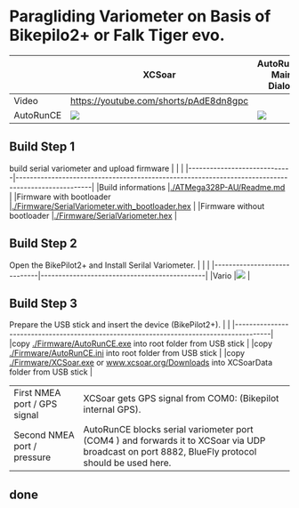 # Paragliding Variometer on Basis of Bikepilo2+ or Falk Tiger evo.
|                |          XCSoar                         |    AutoRunCE Main Dialog          |    AutoRunCE Vario Settings       |
|----------------|-----------------------------------------|-----------------------------------|-----------------------------------|
|Video           |https://youtube.com/shorts/pAdE8dn8gpc   |                                   |                                   | 
|AutoRunCE       |<img src="./image/AutoRunCE_1.png">      |<img src="./image/AutoRunCE_2.png">|<img src="./image/AutoRunCE_3.png">|



## Build Step 1
build serial variometer and upload firmware
|                             |                                                                                                   |
|-----------------------------|---------------------------------------------------------------------------------------------------|
|Build informations           |[./ATMega328P-AU/Readme.md](./ATMega328P-AU/Readme.md)                                             |
|Firmware with bootloader     |[./Firmware/SerialVariometer.with_bootloader.hex](./Firmware/SerialVariometer.with_bootloader.hex) |
|Firmware without bootloader  |[./Firmware/SerialVariometer.hex](./Firmware/SerialVariometer.hex)                                 |

## Build Step 2
Open the BikePilot2+ and Install Serilal Variometer.
|                             |                                              |
|-----------------------------|----------------------------------------------|
|Vario                        |<img src="./image/Vario.png">                 |

## Build Step 3
Prepare the USB stick and insert the device (BikePilot2+).
|                                                                                        |
|----------------------------------------------------------------------------------------|
|copy [./Firmware/AutoRunCE.exe](./Firmware/AutoRunCE.exe) into root folder from USB stick |
|copy [./Firmware/AutoRunCE.ini](./Firmware/AutoRunCE.ini) into root folder from USB stick |
|copy [./Firmware/XCSoar.exe](./Firmware/XCSoar.exe) or www.xcsoar.org/Downloads into XCSoarData folder from USB stick |

|                                         |                                               |
|-----------------------------------------|-----------------------------------------------|
|First  NMEA port / GPS signal|XCSoar gets GPS signal from COM0: (Bikepilot internal GPS).|
|Second NMEA port / pressure |AutoRunCE blocks serial variometer port (COM4 ) and forwards it to XCSoar via UDP broadcast on port 8882, BlueFly protocol should be used here.|

## done
